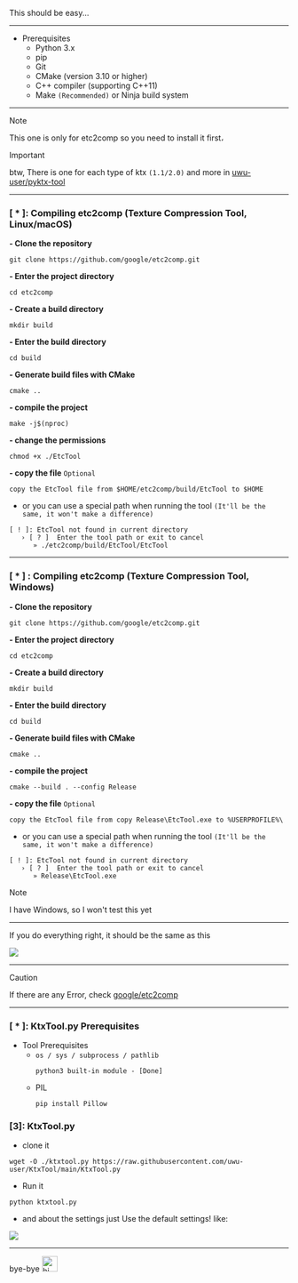 This should be easy...

---

- Prerequisites
  - Python 3.x
  - pip
  - Git
  - CMake (version 3.10 or higher)
  - C++ compiler (supporting C++11)
  - Make `(Recommended)` or Ninja build system

---

> [!NOTE]
> This one is only for etc2comp so you need to install it first،

> [!IMPORTANT]  
> btw, There is one for each type of ktx `(1.1/2.0)` and more in [uwu-user/pyktx-tool](https://github.com/uwu-user/pyktx-tool)

---
### [ * ]: Compiling etc2comp (Texture Compression Tool, Linux/macOS)

**- Clone the repository**
```
git clone https://github.com/google/etc2comp.git
```

**- Enter the project directory**
```
cd etc2comp
```

**- Create a build directory**
```
mkdir build
```

**- Enter the build directory**
```
cd build
```

**- Generate build files with CMake**
```
cmake ..
```

**- compile the project**
```
make -j$(nproc)
```

**- change the permissions**
```
chmod +x ./EtcTool
```

**- copy the file** `Optional`
```
copy the EtcTool file from $HOME/etc2comp/build/EtcTool to $HOME
```
 - or you can use a special path when running the tool `(It'll be the same, it won't make a difference)`
```
[ ! ]: EtcTool not found in current directory
   › [ ? ]  Enter the tool path or exit to cancel
      » ./etc2comp/build/EtcTool/EtcTool
```

---
### [ * ] : Compiling etc2comp (Texture Compression Tool, Windows)

**- Clone the repository**
```
git clone https://github.com/google/etc2comp.git
```

**- Enter the project directory**
```
cd etc2comp
```

**- Create a build directory**
```
mkdir build
```

**- Enter the build directory**
```
cd build
```

**- Generate build files with CMake**
```
cmake ..
```

**- compile the project**
```
cmake --build . --config Release
```

**- copy the file** `Optional`
```
copy the EtcTool file from copy Release\EtcTool.exe to %USERPROFILE%\
```
 - or you can use a special path when running the tool `(It'll be the same, it won't make a difference)`
```
[ ! ]: EtcTool not found in current directory
   › [ ? ]  Enter the tool path or exit to cancel
      » Release\EtcTool.exe
```

> [!NOTE]
> I have Windows, so I won't test this yet

---

If you do everything right, it should be the same as this
<p>
    <img src="./assets/etc2comp.png" />
</p>

---

> [!CAUTION]
> If there are any Error,  check [google/etc2comp](https://github.com/google/etc2comp)

--- 

### [ * ]: KtxTool.py Prerequisites

- Tool Prerequisites
  - `os / sys / subprocess / pathlib`
    ```
    python3 built-in module - [Done]
    ```
  - PIL
    ```
    pip install Pillow
    ```

### [3]: KtxTool.py

- clone it
```
wget -O ./ktxtool.py https://raw.githubusercontent.com/uwu-user/KtxTool/main/KtxTool.py
```

- Run it
```
python ktxtool.py
```

- and about the settings just Use the default settings! like:
  
<p>
    <img src="./assets/KtxTool.png" />
</p>

--- 

bye-bye <img src="https://user-images.githubusercontent.com/1303154/88677602-1635ba80-d120-11ea-84d8-d263ba5fc3c0.gif" width="28px" alt="hi">
